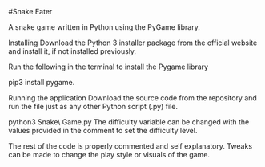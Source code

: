 #Snake Eater

A snake game written in Python using the PyGame library.

Installing
Download the Python 3 installer package from the official website and install it, if not installed previously.

Run the following in the terminal to install the Pygame library

pip3 install pygame.

Running the application
Download the source code from the repository and run the file just as any other Python script (.py) file.

python3 Snake\ Game.py
The difficulty variable can be changed with the values provided in the comment to set the difficulty level.

The rest of the code is properly commented and self explanatory. Tweaks can be made to change the play style or visuals of the game.

